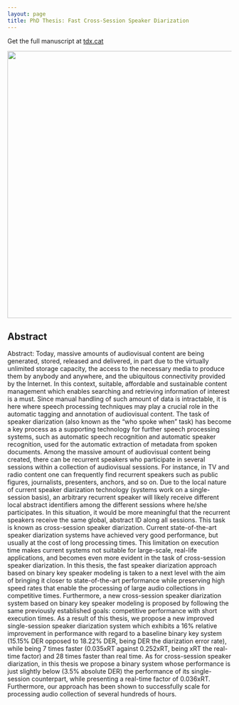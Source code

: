 ```yaml
---
layout: page
title: PhD Thesis: Fast Cross-Session Speaker Diarization
---
```


Get the full manuscript at [tdx.cat](http://www.tdx.cat/handle/10803/309290)

<img src='{{ "/images/KBMTrainingNew.png" | relative_url }}' width="600" />


## Abstract
Abstract: Today, massive amounts of audiovisual content are being generated, stored, released and delivered, in part due to the virtually unlimited storage capacity, the access to the necessary media to produce them by anybody and anywhere, and the ubiquitous connectivity provided by the Internet. In this context, suitable, affordable and sustainable content management which enables searching and retrieving information of interest is a must. Since manual handling of such amount of data is intractable, it is here where speech processing techniques may play a crucial role in the automatic tagging and annotation of audiovisual content. The task of speaker diarization (also known as the “who spoke when” task) has become a key process as a supporting technology for further speech processing systems, such as automatic speech recognition and automatic speaker recognition, used for the automatic extraction of metadata from spoken documents. Among the massive amount of audiovisual content being created, there can be recurrent speakers who participate in several sessions within a collection of audiovisual sessions. For instance, in TV and radio content one can frequently find recurrent speakers such as public figures, journalists, presenters, anchors, and so on. Due to the local nature of current speaker diarization technology (systems work on a single-session basis), an arbitrary recurrent speaker will likely receive different local abstract identifiers among the different sessions where he/she participates. In this situation, it would be more meaningful that the recurrent speakers receive the same global, abstract ID along all sessions. This task is known as cross-session speaker diarization. Current state-of-the-art speaker diarization systems have achieved very good performance, but usually at the cost of long processing times. This limitation on execution time makes current systems not suitable for large-scale, real-life applications, and becomes even more evident in the task of cross-session speaker diarization. In this thesis, the fast speaker diarization approach based on binary key speaker modeling is taken to a next level with the aim of bringing it closer to state-of-the-art performance while preserving high speed rates that enable the processing of large audio collections in competitive times. Furthermore, a new cross-session speaker diarization system based on binary key speaker modeling is proposed by following the same previously established goals: competitive performance with short execution times. As a result of this thesis, we propose a new improved single-session speaker diarization system which exhibits a 16% relative improvement in performance with regard to a baseline binary key system (15.15% DER opposed to 18.22% DER, being DER the diarization error rate), while being 7 times faster (0.035xRT against 0.252xRT, being xRT the real-time factor) and 28 times faster than real time. As for cross-session speaker diarization, in this thesis we propose a binary system whose performance is just slightly below (3.5% absolute DER) the performance of its single-session counterpart, while presenting a real-time factor of 0.036xRT. Furthermore, our approach has been shown to successfully scale for processing audio collection of several hundreds of hours.


